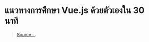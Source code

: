 
# แนวทางการศึกษา Vue.js ด้วยตัวเองใน 30 นาที




> [Source : ](https://www.khomkrit.com/self-studying-vuejs-in-30-minutes/).
<!--stackedit_data:
eyJoaXN0b3J5IjpbMTY4NzY3NDk0MF19
-->